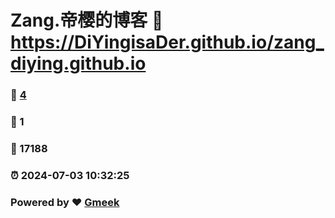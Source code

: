 # Zang.帝樱的博客 :link: https://DiYingisaDer.github.io/zang_diying.github.io 
### :page_facing_up: [4](https://DiYingisaDer.github.io/zang_diying.github.io/tag.html) 
### :speech_balloon: 1 
### :hibiscus: 17188 
### :alarm_clock: 2024-07-03 10:32:25 
### Powered by :heart: [Gmeek](https://github.com/Meekdai/Gmeek)

